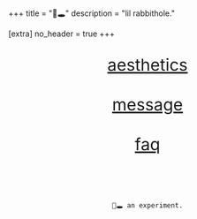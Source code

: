 +++
title = "🐇🕳️"
description = "lil rabbithole."

[extra]
no_header = true
+++

<div style="text-align: center; margin-top: 30px; font-size: 30px;">
    <a href="/aesthetics">aesthetics</a>
    <br><br>
    <a href="/message">message</a>
    <br><br>
    <a href="/faq">faq</a>
    <br><br><br>
    <pre style="font-size: 12px;">🐇🕳️ an experiment.</pre>
</div>